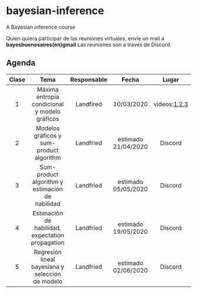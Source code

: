 # bayesian-inference
A Bayesian inference course

Quien quiera participar de las reuniones virtuales, envíe un mail a **bayesbuenosaires(en)gmail**
Las reuniones son a través de Discord.

## Agenda

| Clase  | Tema  | Responsable  | Fecha | Lugar | Release |
|:-:|:-:|:-:|:-:|:-:|:-:|
| 1 | Máxima entropía condicional y modelo gráficos | Landfired | 10/03/2020 | videos:[1](https://github.com/bayesbuenosaires/seminario/releases/download/v2020.1.1/clase1_0.mp4),[2](https://github.com/bayesbuenosaires/seminario/releases/download/v2020.1.1/clase1_1.mp4),[3](https://github.com/bayesbuenosaires/seminario/releases/download/v2020.1.1/clase1_2.mp4)  | [v2020.1.1](https://github.com/bayesbuenosaires/seminario/releases) |
| 2 | Modelos gráficos y sum-product algorithm | Landfried  | estimado 21/04/2020  | Discord |  |
| 3 | Sum-product algorithm  y estimación de habilidad  |  Landfried | estimado 05/05/2020 | Discord  | |
| 4 | Estimación de habilidad, expectation propagation |  Landfried | estimado 19/05/2020 | Discord | | 
| 5 | Regresión lineal bayesiana y selección de modelo |  Landfried | estimado 02/06/2020 | Discord | |

